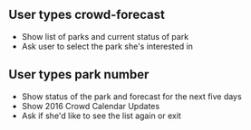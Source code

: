 ## User types crowd-forecast

- Show list of parks and current status of park
- Ask user to select the park she's interested in

## User types park number

- Show status of the park and forecast for the next five days
- Show 2016 Crowd Calendar Updates
- Ask if she'd like to see the list again or exit
